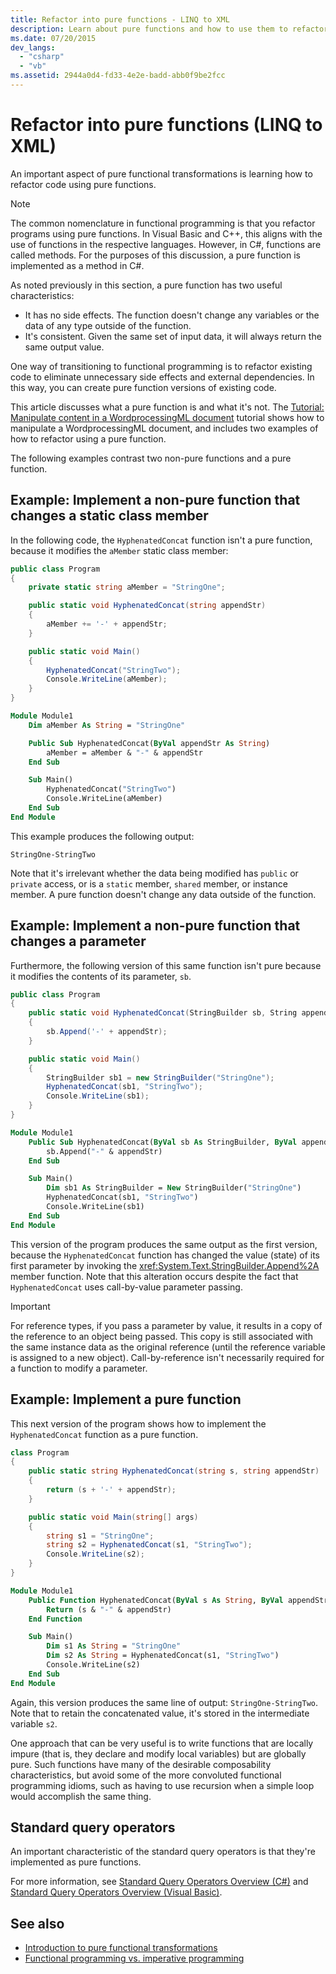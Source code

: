 ```yaml
---
title: Refactor into pure functions - LINQ to XML
description: Learn about pure functions and how to use them to refactor code.
ms.date: 07/20/2015
dev_langs:
  - "csharp"
  - "vb"
ms.assetid: 2944a0d4-fd33-4e2e-badd-abb0f9be2fcc
---
```


# Refactor into pure functions (LINQ to XML)

An important aspect of pure functional transformations is learning how to refactor code using pure functions.

> [!NOTE]
> The common nomenclature in functional programming is that you refactor programs using pure functions. In Visual Basic and C++, this aligns with the use of functions in the respective languages. However, in C#, functions are called methods. For the purposes of this discussion, a pure function is implemented as a method in C#.

As noted previously in this section, a pure function has two useful characteristics:

- It has no side effects. The function doesn't change any variables or the data of any type outside of the function.
- It's consistent. Given the same set of input data, it will always return the same output value.

One way of transitioning to functional programming is to refactor existing code to eliminate unnecessary side effects and external dependencies. In this way, you can create pure function versions of existing code.

This article discusses what a pure function is and what it's not. The [Tutorial: Manipulate content in a WordprocessingML document](shape-wordprocessingml-documents.md) tutorial shows how to manipulate a WordprocessingML document, and includes two examples of how to refactor using a pure function.

The following examples contrast two non-pure functions and a pure function.

## Example: Implement a non-pure function that changes a static class member

In the following code, the `HyphenatedConcat` function isn't a pure function, because it modifies the `aMember` static class member:

```csharp
public class Program
{
    private static string aMember = "StringOne";

    public static void HyphenatedConcat(string appendStr)
    {
        aMember += '-' + appendStr;
    }

    public static void Main()
    {
        HyphenatedConcat("StringTwo");
        Console.WriteLine(aMember);
    }
}
```

```vb
Module Module1
    Dim aMember As String = "StringOne"

    Public Sub HyphenatedConcat(ByVal appendStr As String)
        aMember = aMember & "-" & appendStr
    End Sub

    Sub Main()
        HyphenatedConcat("StringTwo")
        Console.WriteLine(aMember)
    End Sub
End Module
```

This example produces the following output:

```output
StringOne-StringTwo
```

Note that it's irrelevant whether the data being modified has `public` or `private` access, or is a `static` member, `shared` member, or instance member. A pure function doesn't change any data outside of the function.

## Example: Implement a non-pure function that changes a parameter

Furthermore, the following version of this same function isn't pure because it modifies the contents of its parameter, `sb`.

```csharp
public class Program
{
    public static void HyphenatedConcat(StringBuilder sb, String appendStr)
    {
        sb.Append('-' + appendStr);
    }

    public static void Main()
    {
        StringBuilder sb1 = new StringBuilder("StringOne");
        HyphenatedConcat(sb1, "StringTwo");
        Console.WriteLine(sb1);
    }
}
```

```vb
Module Module1
    Public Sub HyphenatedConcat(ByVal sb As StringBuilder, ByVal appendStr As String)
        sb.Append("-" & appendStr)
    End Sub

    Sub Main()
        Dim sb1 As StringBuilder = New StringBuilder("StringOne")
        HyphenatedConcat(sb1, "StringTwo")
        Console.WriteLine(sb1)
    End Sub
End Module
```

This version of the program produces the same output as the first version, because the `HyphenatedConcat` function has changed the value (state) of its first parameter by invoking the <xref:System.Text.StringBuilder.Append%2A> member function. Note that this alteration occurs despite the fact that `HyphenatedConcat` uses call-by-value parameter passing.

> [!IMPORTANT]
> For reference types, if you pass a parameter by value, it results in a copy of the reference to an object being passed. This copy is still associated with the same instance data as the original reference (until the reference variable is assigned to a new object). Call-by-reference isn't necessarily required for a function to modify a parameter.

## Example: Implement a pure function

This next version of the program shows how to implement the `HyphenatedConcat` function as a pure function.

```csharp
class Program
{
    public static string HyphenatedConcat(string s, string appendStr)
    {
        return (s + '-' + appendStr);
    }

    public static void Main(string[] args)
    {
        string s1 = "StringOne";
        string s2 = HyphenatedConcat(s1, "StringTwo");
        Console.WriteLine(s2);
    }
}
```

```vb
Module Module1
    Public Function HyphenatedConcat(ByVal s As String, ByVal appendStr As String) As String
        Return (s & "-" & appendStr)
    End Function

    Sub Main()
        Dim s1 As String = "StringOne"
        Dim s2 As String = HyphenatedConcat(s1, "StringTwo")
        Console.WriteLine(s2)
    End Sub
End Module
```

Again, this version produces the same line of output: `StringOne-StringTwo`. Note that to retain the concatenated value, it's stored in the intermediate variable `s2`.

One approach that can be very useful is to write functions that are locally impure (that is, they declare and modify local variables) but are globally pure. Such functions have many of the desirable composability characteristics, but avoid some of the more convoluted functional programming idioms, such as having to use recursion when a simple loop would accomplish the same thing.

## Standard query operators

An important characteristic of the standard query operators is that they're implemented as pure functions.

For more information, see [Standard Query Operators Overview (C#)](../../csharp/programming-guide/concepts/linq/standard-query-operators-overview.md) and [Standard Query Operators Overview (Visual Basic)](../../visual-basic/programming-guide/concepts/linq/standard-query-operators-overview.md).

## See also

- [Introduction to pure functional transformations](pure-functional-transformations.md)
- [Functional programming vs. imperative programming](functional-programming-vs-imperative-programming.md)
